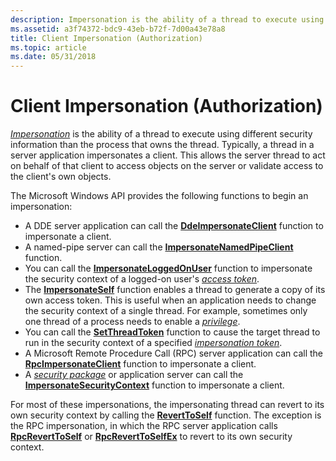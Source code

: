 ```yaml
---
description: Impersonation is the ability of a thread to execute using different security information than the process that owns the thread.
ms.assetid: a3f74372-bdc9-43eb-b72f-7d00a43e78a8
title: Client Impersonation (Authorization)
ms.topic: article
ms.date: 05/31/2018
---
```


# Client Impersonation (Authorization)

[*Impersonation*](/windows/desktop/SecGloss/i-gly) is the ability of a thread to execute using different security information than the process that owns the thread. Typically, a thread in a server application impersonates a client. This allows the server thread to act on behalf of that client to access objects on the server or validate access to the client's own objects.

The Microsoft Windows API provides the following functions to begin an impersonation:

-   A DDE server application can call the [**DdeImpersonateClient**](/windows/win32/api/ddeml/nf-ddeml-ddeimpersonateclient) function to impersonate a client.
-   A named-pipe server can call the [**ImpersonateNamedPipeClient**](/windows/win32/api/namedpipeapi/nf-namedpipeapi-impersonatenamedpipeclient) function.
-   You can call the [**ImpersonateLoggedOnUser**](/windows/win32/api/securitybaseapi/nf-securitybaseapi-impersonateloggedonuser) function to impersonate the security context of a logged-on user's [*access token*](/windows/desktop/SecGloss/a-gly).
-   The [**ImpersonateSelf**](/windows/win32/api/securitybaseapi/nf-securitybaseapi-impersonateself) function enables a thread to generate a copy of its own access token. This is useful when an application needs to change the security context of a single thread. For example, sometimes only one thread of a process needs to enable a [*privilege*](/windows/desktop/SecGloss/p-gly).
-   You can call the [**SetThreadToken**](/windows/win32/api/processthreadsapi/nf-processthreadsapi-setthreadtoken) function to cause the target thread to run in the security context of a specified [*impersonation token*](/windows/desktop/SecGloss/i-gly).
-   A Microsoft Remote Procedure Call (RPC) server application can call the [**RpcImpersonateClient**](/windows/desktop/api/rpcdce/nf-rpcdce-rpcimpersonateclient) function to impersonate a client.
-   A [*security package*](/windows/desktop/SecGloss/s-gly) or application server can call the [**ImpersonateSecurityContext**](/windows/desktop/api/sspi/nf-sspi-impersonatesecuritycontext) function to impersonate a client.

For most of these impersonations, the impersonating thread can revert to its own security context by calling the [**RevertToSelf**](/windows/win32/api/securitybaseapi/nf-securitybaseapi-reverttoself) function. The exception is the RPC impersonation, in which the RPC server application calls [**RpcRevertToSelf**](/windows/desktop/api/rpcdce/nf-rpcdce-rpcreverttoself) or [**RpcRevertToSelfEx**](/windows/desktop/api/rpcdce/nf-rpcdce-rpcreverttoselfex) to revert to its own security context.

 

 
